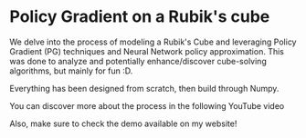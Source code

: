 # Policy Gradient on a Rubik's cube

We delve into the process of modeling a Rubik's Cube and leveraging Policy Gradient (PG) techniques and Neural Network policy approximation. This was done to analyze and potentially enhance/discover cube-solving algorithms, but mainly for fun :D.

Everything has been designed from scratch, then build through Numpy.

You can discover more about the process in the following YouTube video



Also, make sure to check the demo available on my website!